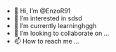 - 👋 Hi, I’m @EnzoR91
- 👀 I’m interested in sdsd
- 🌱 I’m currently learninghggh
- 💞️ I’m looking to collaborate on ...
- 📫 How to reach me ...

<!---
EnzoR91/EnzoR91 is a ✨ special ✨ repository because its `README.md` (this file) appears on your GitHub profile.
You can click the Preview link to take a look at your changes.
--->
